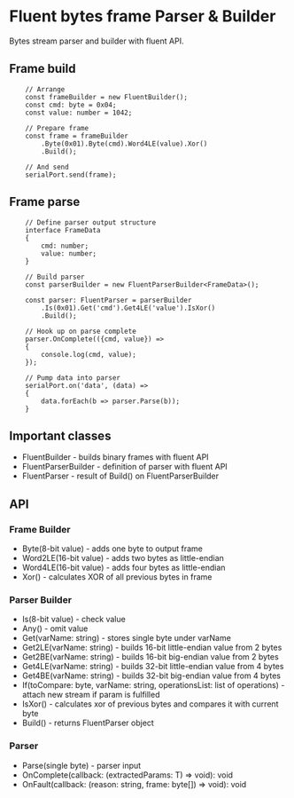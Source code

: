 # Fluent bytes frame Parser & Builder

Bytes stream parser and builder with fluent API.

## Frame build

```
    // Arrange
    const frameBuilder = new FluentBuilder();
    const cmd: byte = 0x04;
    const value: number = 1042;

    // Prepare frame
    const frame = frameBuilder
        .Byte(0x01).Byte(cmd).Word4LE(value).Xor()
        .Build();

    // And send
    serialPort.send(frame);
```

## Frame parse

```
    // Define parser output structure
    interface FrameData
    {
        cmd: number;
        value: number;
    }

    // Build parser
    const parserBuilder = new FluentParserBuilder<FrameData>();

    const parser: FluentParser = parserBuilder
        .Is(0x01).Get('cmd').Get4LE('value').IsXor()
        .Build();

    // Hook up on parse complete 
    parser.OnComplete(({cmd, value}) =>
    {
        console.log(cmd, value);
    });

    // Pump data into parser
    serialPort.on('data', (data) =>
    {
        data.forEach(b => parser.Parse(b));
    }
```

## Important classes
- FluentBuilder - builds binary frames with fluent API
- FluentParserBuilder<T> - definition of parser with fluent API
- FluentParser<T> - result of Build() on FluentParserBuilder

## API

### Frame Builder

- Byte(8-bit value) - adds one byte to output frame
- Word2LE(16-bit value) - adds two bytes as little-endian
- Word4LE(16-bit value) - adds four bytes as little-endian
- Xor() - calculates XOR of all previous bytes in frame

### Parser Builder

- Is(8-bit value) - check value
- Any() - omit value
- Get(varName: string) - stores single byte under varName
- Get2LE(varName: string) - builds 16-bit little-endian value from 2 bytes
- Get2BE(varName: string) - builds 16-bit big-endian value from 2 bytes
- Get4LE(varName: string) - builds 32-bit little-endian value from 4 bytes
- Get4BE(varName: string) - builds 32-bit big-endian value from 4 bytes
- If(toCompare: byte, varName: string, operationsList: list of operations) - attach new stream if param is fulfilled
- IsXor() - calculates xor of previous bytes and compares it with current byte
- Build() - returns FluentParser object

### Parser 
- Parse(single byte) - parser input
- OnComplete(callback: (extractedParams: T) => void): void
- OnFault(callback: (reason: string, frame: byte[]) => void): void